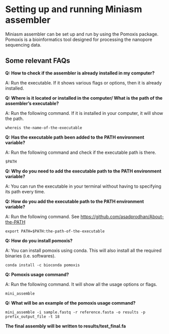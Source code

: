 # **Setting up and running Miniasm assembler** <br />


Miniasm assembler can be set up and run by using the Pomoxis package. Pomoxis is a bioinformatics tool designed for processing the nanopore sequencing data.


## **Some relevant FAQs**


**Q: How to check if the assembler is already installed in my computer?**


A: Run the executable. If it shows various flags or options, then it is already installed.


**Q: Where is it located or installed in the computer/ What is the path of the assembler’s executable?**


A: Run the following command. If it is installed in your computer, it will show the path.


```
whereis the-name-of-the-executable
```


**Q: Has the executable path been added to the PATH environment variable?**


A: Run the following command and check if the executable path is there.


```
$PATH
```


**Q: Why do you need to add the executable path to the PATH environment variable?**


A: You can run the executable in your terminal without having to specifying its path every time.


**Q: How do you add the executable path to the PATH environment variable?**


A: Run the following command. See https://github.com/asadprodhan/About-the-PATH 


```
export PATH=$PATH:the-path-of-the-executable
```


**Q: How do you install pomoxis?**


A: You can install pomoxis using conda. This will also install all the required binaries (i.e. softwares).


```
conda install -c bioconda pomoxis
```


**Q: Pomoxis usage command?**


A: Run the following command. It will show all the usage options or flags.


```
mini_assemble
```


**Q: What will be an example of the pomoxis usage command?**


```
mini_assemble -i sample.fastq -r reference.fasta -o results -p prefix_output_file -t 18 
```


**The final assembly will be written to results/test_final.fa**



